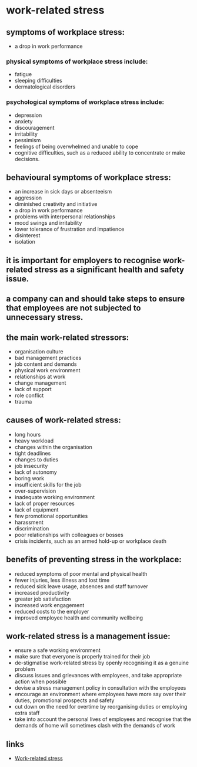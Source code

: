 # work-related stress


## symptoms of workplace stress:
* a drop in work performance

### physical symptoms of workplace stress include:
* fatigue
* sleeping difficulties
* dermatological disorders

### psychological symptoms of workplace stress include:
* depression
* anxiety
* discouragement
* irritability
* pessimism
* feelings of being overwhelmed and unable to cope
* cognitive difficulties, such as a reduced ability to concentrate or make decisions.


## behavioural symptoms of workplace stress:
* an increase in sick days or absenteeism
* aggression
* diminished creativity and initiative
* a drop in work performance
* problems with interpersonal relationships
* mood swings and irritability
* lower tolerance of frustration and impatience
* disinterest
* isolation


## it is important for employers to recognise work-related stress as a significant health and safety issue.


## a company can and should take steps to ensure that employees are not subjected to unnecessary stress.


## the main work-related stressors:
* organisation culture
* bad management practices
* job content and demands
* physical work environment
* relationships at work
* change management
* lack of support
* role conflict
* trauma


## causes of work-related stress:
* long hours
* heavy workload
* changes within the organisation
* tight deadlines
* changes to duties
* job insecurity
* lack of autonomy
* boring work
* insufficient skills for the job
* over-supervision
* inadequate working environment
* lack of proper resources
* lack of equipment
* few promotional opportunities
* harassment
* discrimination
* poor relationships with colleagues or bosses
* crisis incidents, such as an armed hold-up or workplace death


## benefits of preventing stress in the workplace:
* reduced symptoms of poor mental and physical health
* fewer injuries, less illness and lost time
* reduced sick leave usage, absences and staff turnover
* increased productivity
* greater job satisfaction
* increased work engagement
* reduced costs to the employer
* improved employee health and community wellbeing


## work-related stress is a management issue:
* ensure a safe working environment
* make sure that everyone is properly trained for their job
* de-stigmatise work-related stress by openly recognising it as a genuine problem
* discuss issues and grievances with employees, and take appropriate action when possible
* devise a stress management policy in consultation with the employees
* encourage an environment where employees have more say over their duties, promotional prospects and safety
* cut down on the need for overtime by reorganising duties or employing extra staff
* take into account the personal lives of employees and recognise that the demands of home will sometimes clash with the demands of work


## links
* [Work-related stress](https://www.betterhealth.vic.gov.au/health/healthyliving/work-related-stress)
